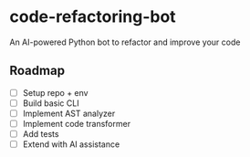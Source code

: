 # code-refactoring-bot
An AI-powered Python bot to refactor and improve your code
## Roadmap
- [ ] Setup repo + env
- [ ] Build basic CLI
- [ ] Implement AST analyzer
- [ ] Implement code transformer
- [ ] Add tests
- [ ] Extend with AI assistance